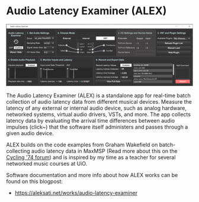 # Audio Latency Examiner (ALEX)

<p align="center">
 <img src="./img/main-ui.png">
</p>

The Audio Latency Examiner (ALEX) is a standalone app for real-time batch collection of audio latency data from different musical devices. Measure the latency of any external or internal audio device, such as analog hardware, networked systems, virtual audio drivers, VSTs, and more. The app collects latency data by evaluating the arrival time differences between audio impulses (click~) that the software itself administers and passes through a given audio device.

ALEX builds on the code examples from Graham Wakefield on batch-collecting audio latency data in MaxMSP (Read more about this on the [Cycling '74 forum](https://cycling74.com/forums/long-term-changes-in-audio-roundtrip-latency/replies/1#reply-58ed21b3c2991221d9ccaba6)) and is inspired by my time as a teacher for several networked music courses at UiO.

Software documentation and more info about how ALEX works can be found on this blogpost:

- https://aleksati.net/works/audio-latency-examiner
